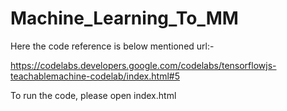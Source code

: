# Machine_Learning_To_MM

Here the code reference is below mentioned url:-

https://codelabs.developers.google.com/codelabs/tensorflowjs-teachablemachine-codelab/index.html#5

To run the code, please open index.html
